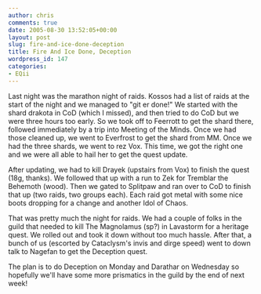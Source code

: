 ```yaml
---
author: chris
comments: true
date: 2005-08-30 13:52:05+00:00
layout: post
slug: fire-and-ice-done-deception
title: Fire And Ice Done, Deception
wordpress_id: 147
categories:
- EQii
---
```


Last night was the marathon night of raids. Kossos had a list of raids at the start of the night and we managed to "git er done!" We started with the shard drakota in CoD (which I missed), and then tried to do CoD but we were three hours too early. So we took off to Feerrott to get the shard there, followed immediately by a trip into Meeting of the Minds. Once we had those cleaned up, we went to Everfrost to get the shard from MM. Once we had the three shards, we went to rez Vox. This time, we got the right one and we were all able to hail her to get the quest update.

After updating, we had to kill Drayek (upstairs from Vox) to finish the quest (18g, thanks). We followed that up with a run to Zek for Tremblar the Behemoth (wood). Then we gated to Splitpaw and ran over to CoD to finish that up (two raids, two groups each). Each raid got metal with some nice boots dropping for a change and another Idol of Chaos.

That was pretty much the night for raids. We had a couple of folks in the guild that needed to kill The Magnolamus (sp?) in Lavastorm for a heritage quest. We rolled out and took it down without too much hassle. After that, a bunch of us (escorted by Cataclysm's invis and dirge speed) went to down talk to Nagefan to get the Deception quest.

The plan is to do Deception on Monday and Darathar on Wednesday so hopefully we'll have some more prismatics in the guild by the end of next week!

